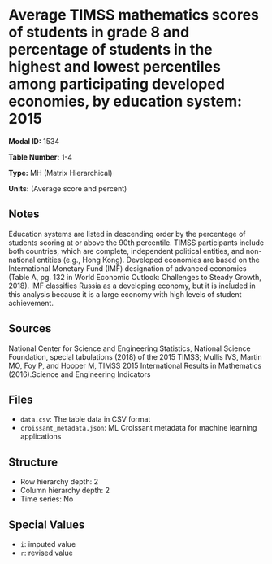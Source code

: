 # Average TIMSS mathematics scores of students in grade 8 and percentage of students in the highest and lowest percentiles among participating developed economies, by education system: 2015

**Modal ID:** 1534

**Table Number:** 1-4

**Type:** MH (Matrix Hierarchical)

**Units:** (Average score and percent)

## Notes

Education systems are listed in descending order by the percentage of students scoring at or above the 90th percentile. TIMSS participants include both countries, which are complete, independent political entities, and non-national entities (e.g., Hong Kong). Developed economies are based on the International Monetary Fund (IMF) designation of advanced economies (Table A, pg. 132 in World Economic Outlook: Challenges to Steady Growth, 2018). IMF classifies Russia as a developing economy, but it is included in this analysis because it is a large economy with high levels of student achievement.

## Sources

National Center for Science and Engineering Statistics, National Science Foundation, special tabulations (2018) of the 2015 TIMSS; Mullis IVS, Martin MO, Foy P, and Hooper M, TIMSS 2015 International Results in Mathematics (2016).Science and Engineering Indicators

## Files

- `data.csv`: The table data in CSV format
- `croissant_metadata.json`: ML Croissant metadata for machine learning applications

## Structure

- Row hierarchy depth: 2
- Column hierarchy depth: 2
- Time series: No

## Special Values

- `i`: imputed value
- `r`: revised value
